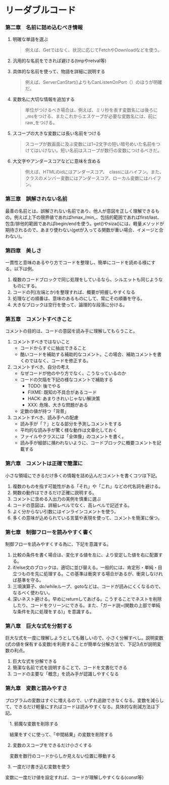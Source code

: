 # リーダブルコード

### 第二章　名前に詰め込むべき情報

1. 明確な単語を選ぶ

    > 例えば、Getではなく、状況に応じてFetchやDownloadなどを使う。

2. 汎用的な名前をできれば避ける(tmpやretval等)

3. 具体的な名前を使って、物語を詳細に説明する

    >例えば、ServerCanStart()よりもCanListenOnPort（）のほうが明確だ。

4. 変数名に大切な情報を追加する

    >単位がつけるべき場合は、例えば、ミリ秒を表す変数名には後ろに_msをつける、またこれからエスケープが必要な変数名には、前にraw_をつける。

5. スコープの大きな変数には長い名前をつける

    >スコープが数画面に及ぶ変数には1~2文字の短い暗号めいた名前をつけてはいけない。短い名前はスコープが数行の変数につけるべきだ。

6. 大文字やアンダースコアなどに意味を含める

    >例えば、HTMLのidにはアンダースコア、　classにはハイフン。また、クラスのメンバー変数にはアンダースコア、ローカル変数にはハイフン。

### 第三章　誤解されない名前

最善の名前とは、誤解されない名前であり、他人が意図を正しく理解できるもの。例えば上下の限界値であればhmax_/min_、包括的範囲であればfirst/last、包含/排他的範囲であればbegin/endを使う。get()やsiza()には、軽量メソッドが期待されるので、あまり使わない(getが入ってる関数が重い場合、イメージと合わない)。

### 第四章　美しさ

一貫性と意味のあるやり方でコードを整理し、簡単にコードを読める様にする。以下は例。

1. 複数のコードブロックで同じ処理をしているなら、シルエットも同じようなものにする。
2. コードの列(左端とか)を整理すれば、概要が把握しやすくなる
3. 処理などの順番は、意味のあるものにして、常にその順番を守る。
4. 大きなブロックは空行を使って、論理的な段落に分ける。

### 第五章　コメントすべきこと

コメントの目的は、コードの意図を読み手に理解してもらうこと。
 
 1. コメントすべきではないこと
    - コードからすぐに抽出できること
    - 酷いコードを補助する補助的なコメント。この場合、補助コメントを書くのではなく、コードを修正する。 
 2. コメントすべき、自分の考え
    - なぜコードが他のやり方でなく、こうなっているのか
    - コードの欠陥を下記の様なコメントで補助する
        - TODO: 後でやる
        - FIXME: 既知の不具合があるコード
        - HACK: あまりきれいじゃない解決策
        - XXX: 危険、大きな問題がある
    - 定数の値が持つ「背景」
 3. コメントすべき、読み手への配慮
    - 読み手が「？」となる部分を予測しコメントをする
    - 平均的な読み手が驚く様な動作は文章化しておく
    - ファイルやクラスには「全体像」のコメントを書く。
    - 読み手が細部に捕われないように、コードブロックに概要コメントを記載する

### 第六章　コメントは正確で簡潔に

小さな領域にできるだけ多くの情報を詰め込んだコメントを書くコツは下記。

 1. 複数のものを指す可能性がある「それ」や「これ」などの代名詞を避ける。
 2. 関数の動作はできるだけ正確に説明する。
 3. コメントに含める入出力の実例を慎重に選ぶ
 4. コードの意図は、詳細レベルでなく、高レベルで記述する。
 5. よく分からない引数にはインラインコメントを使う。
 6. 多くの意味が込められている言葉や表現を使って、コメントを簡潔に保つ。

### 第七章　制御フローを読みやすく書く

制御フローを読みやすくする為に、下記を意識する。

 1. 比較の条件を書く場合は、変化する値を左に、より安定した値を右に配置する。
 2. if/else文のブロックは、適切に並び替える。一般的には、肯定形・単純・目立つものを先に処理する。この基準は衝突する場合があるが、衝突しなければ基準を守る。
 3. 三項演算子、do/whileループ、gotoなどは、コードが読みにくくなるので、なるべく使わない。
 4. 深いネスト避ける。早めにreturnしてあげる。こうすることでネストを削除したり、コードをクリーンにできる。また、「ガード説=(関数の上部で単純な条件を先に処理をする)」を意識する。

### 第八章　巨大な式を分割する

巨大な式を一度に理解しようとしても難しいので、小さく分解すべし。説明変数(式の値を保有する変数)を利用することが簡単な分解方法で、下記3点が説明変数の利点。

 1. 巨大な式を分解できる
 2. 簡潔な名前で式を説明することで、コードを文書化できる
 3. コードの主要な「概念」を読み手が認識しやすくなる

### 第九章　変数と読みやすさ

プログラムの変数はすぐに増えるので、いずれ追跡できなくなる。変数を減らして、できるだけ軽量にすればコードは読みやすくなる。具体的な削減方法は下記。

　1. 邪魔な変数を削除する

　結果をすぐに使って、「中間結果」の変数を削除する
    
  2. 変数のスコープをできるだけ小さくする

　変数を数行のコードからしか見えない位置に移動する
  
  3. 一度だけ書き込む変数を使う

  変数に一度だけ値を設定すれば、コードが理解しやすくなる(const等)
  
  
    
    


